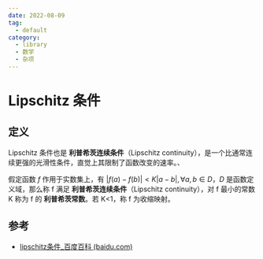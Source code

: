 ```yaml
---
date: 2022-08-09
tag:
  - default
category:
  - library
  - 数学
  - 杂项
---
```



# Lipschitz 条件


## 定义

Lipschitz 条件也是 **利普希茨连续条件**（Lipschitz continuity），是一个比通常连续更强的光滑性条件，直觉上其限制了函数改变的速率。、

假定函数 $f$ 作用于实数集上，有 $|f(a)-f(b)|<K|a-b|, \forall a,b \in D$，$D$ 是函数定义域，那么称 f 满足 **利普希茨连续条件**（Lipschitz continuity），对 f 最小的常数 K 称为 f 的 **利普希茨常数**。若 K<1，称 f 为收缩映射。

## 参考

- [lipschitz条件_百度百科 (baidu.com)](https://baike.baidu.com/item/lipschitz条件/3601603)
